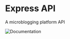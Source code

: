 # Express API

A microblogging platform API

![Documentation](https://i.ibb.co/F0SrwH0/Screenshot-2023-07-29-222954.png)
